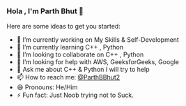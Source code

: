 ### Hola , I'm Parth Bhut 👋


Here are some ideas to get you started:

- 🔭 I’m currently working on My Skills & Self-Development  
- 🌱 I’m currently learning C++ , Python 
- 👯 I’m looking to collaborate on C++ ,  Python
- 🤔 I’m looking for help with  AWS, GeeksforGeeks, Google
- 💬 Ask me about C++ & Python I will try to help
- 📫 How to reach me: [@ParthBBhut2](https://twitter.com/parthbbhut2)
- 😄 Pronouns: He/Him
- ⚡ Fun fact: Just Noob trying not to Suck.

